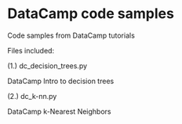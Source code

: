 # DataCamp code samples
Code samples from DataCamp tutorials

Files included:

(1.) dc_decision_trees.py

DataCamp Intro to decision trees

(2.) dc_k-nn.py

DataCamp k-Nearest Neighbors
